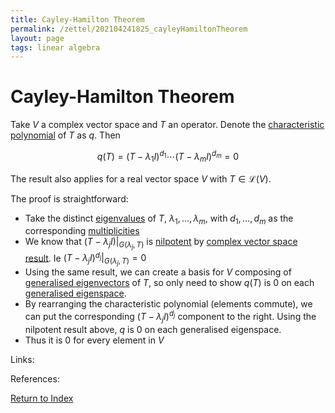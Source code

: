 ```yaml
---
title: Cayley-Hamilton Theorem
permalink: /zettel/202104241825_cayleyHamiltonTheorem
layout: page
tags: linear algebra
---
```

# Cayley-Hamilton Theorem

Take $V$ a complex vector space and $T$ an operator. Denote the [characteristic polynomial](202104241811_characteristicPolynomialDefinition) 
of $T$ as $q$. Then 

$$
q(T) = (T - \lambda_1 I)^{d_1} \cdots (T - \lambda_m I)^{d_m} =  0
$$

The result also applies for a real vector space $V$ with $T \in \mathcal{L}(V)$.

The proof is straightforward:
- Take the distinct [eigenvalues](202102120912_eigenvalueDefinition) of $T$, $\lambda_1, \ldots, \lambda_m$, with
$d_1, \ldots, d_m$ as the corresponding [multiplicities](202104241520_multiplictyDefinitionEigenvalue) 
- We know that $(T - \lambda_jI) \vert_{G(\lambda_j, T)}$ is [nilpotent](202102221258_nilpotentOperatorDefinition) by [complex vector space result](202104241507_descriptionOperatorComplexSpaceGeneralisedEigenspace). Ie $(T - \lambda_jI)^{d_j} \vert_{G(\lambda_j, T)} = 0$ 
- Using the same result, we can create a basis for $V$ composing of [generalised eigenvectors](202102221239_generalizedEigenvectorDefinition) of $T$, so only need to show $q(T)$ is $0$ on each [generalised eigenspace](202102221242_generalizedEigenspaceDefinition).
- By rearranging the characteristic polynomial (elements commute), we can put the corresponding $(T - \lambda_j I)^{d_j}$ component to the right. Using the nilpotent result above, $q$ is $0$ on each generalised eigenspace.
- Thus it is $0$ for every element in $V$

Links: 

References: 

[Return to Index](index)